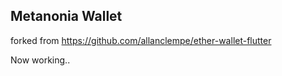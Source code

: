 ## Metanonia Wallet

forked from https://github.com/allanclempe/ether-wallet-flutter

 Now working..

